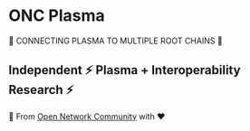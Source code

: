 # ONC Plasma
🔮 CONNECTING PLASMA TO MULTIPLE ROOT CHAINS 🔮

## Independent ⚡ Plasma + Interoperability Research ⚡ 








👊 From [Open Network Community](https://forum.omgnetwork.org/) with ❤️
